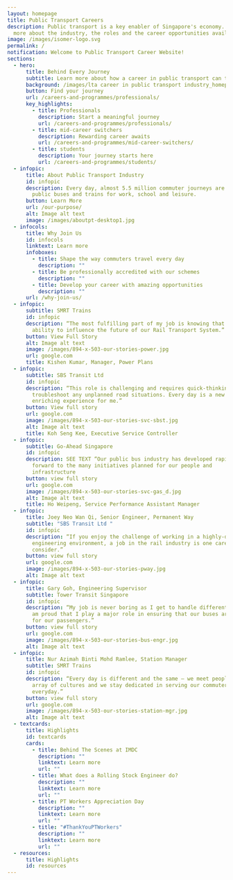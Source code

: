 ```yaml
---
layout: homepage
title: Public Transport Careers
description: Public transport is a key enabler of Singapore's economy. Learn
  more about the industry, the roles and the career opportunities available.
image: /images/isomer-logo.svg
permalink: /
notification: Welcome to Public Transport Career Website!
sections:
  - hero:
      title: Behind Every Journey
      subtitle: Learn more about how a career in public transport can take you places
      background: /images/lta career in public transport industry_homepage banner.png
      button: Find your journey
      url: /careers-and-programmes/professionals/
      key_highlights:
        - title: Professionals
          description: Start a meaningful journey
          url: /careers-and-programmes/professionals/
        - title: mid-career switchers
          description: Rewarding career awaits
          url: /careers-and-programmes/mid-career-switchers/
        - title: students
          description: Your journey starts here
          url: /careers-and-programmes/students/
  - infopic:
      title: About Public Transport Industry
      id: infopic
      description: Every day, almost 5.5 million commuter journeys are taken on our
        public buses and trains for work, school and leisure.
      button: Learn More
      url: /our-purpose/
      alt: Image alt text
      image: /images/aboutpt-desktop1.jpg
  - infocols:
      title: Why Join Us
      id: infocols
      linktext: Learn more
      infoboxes:
        - title: Shape the way commuters travel every day
          description: ""
        - title: Be professionally accredited with our schemes
          description: ""
        - title: Develop your career with amazing opportunities
          description: ""
      url: /why-join-us/
  - infopic:
      subtitle: SMRT Trains
      id: infopic
      description: “The most fulfilling part of my job is knowing that I have the
        ability to influence the future of our Rail Transport System.”
      button: View Full Story
      alt: Image alt text
      image: /images/894-x-503-our-stories-power.jpg
      url: google.com
      title: Kishen Kumar, Manager, Power Plans
  - infopic:
      subtitle: SBS Transit Ltd
      id: infopic
      description: “This role is challenging and requires quick-thinking skills to
        troubleshoot any unplanned road situations. Every day is a new and
        enriching experience for me.”
      button: View full story
      url: google.com
      image: /images/894-x-503-our-stories-svc-sbst.jpg
      alt: Image alt text
      title: Koh Seng Kee, Executive Service Controller
  - infopic:
      subtitle: Go-Ahead Singapore
      id: infopic
      description: SEE TEXT “Our public bus industry has developed rapidly and I look
        forward to the many initiatives planned for our people and
        infrastructure
      button: view full story
      url: google.com
      image: /images/894-x-503-our-stories-svc-gas_d.jpg
      alt: Image alt text
      title: Ho Weipeng, Service Performance Assistant Manager
  - infopic:
      title: Joey Neo Wan Qi, Senior Engineer, Permanent Way
      subtitle: "SBS Transit Ltd "
      id: infopic
      description: “If you enjoy the challenge of working in a highly-dynamic
        engineering environment, a job in the rail industry is one career to
        consider.”
      button: view full story
      url: google.com
      image: /images/894-x-503-our-stories-pway.jpg
      alt: Image alt text
  - infopic:
      title: Gary Goh, Engineering Supervisor
      subtitle: Tower Transit Singapore
      id: infopic
      description: “My job is never boring as I get to handle different tasks daily. I
        am proud that I play a major role in ensuring that our buses are safe
        for our passengers.”
      button: view full story
      url: google.com
      image: /images/894-x-503-our-stories-bus-engr.jpg
      alt: Image alt text
  - infopic:
      title: Nur Azimah Binti Mohd Ramlee, Station Manager
      subtitle: SMRT Trains
      id: infopic
      description: “Every day is different and the same – we meet people from diverse
        array of cultures and we stay dedicated in serving our commuters,
        everyday.”
      button: view full story
      url: google.com
      image: /images/894-x-503-our-stories-station-mgr.jpg
      alt: Image alt text
  - textcards:
      title: Highlights
      id: textcards
      cards:
        - title: Behind The Scenes at IMDC
          description: ""
          linktext: Learn more
          url: ""
        - title: What does a Rolling Stock Engineer do?
          description: ""
          linktext: Learn more
          url: ""
        - title: PT Workers Appreciation Day
          description: ""
          linktext: Learn more
          url: ""
        - title: "#ThankYouPTWorkers"
          description: ""
          linktext: Learn more
          url: ""
  - resources:
      title: Highlights
      id: resources
---
```

